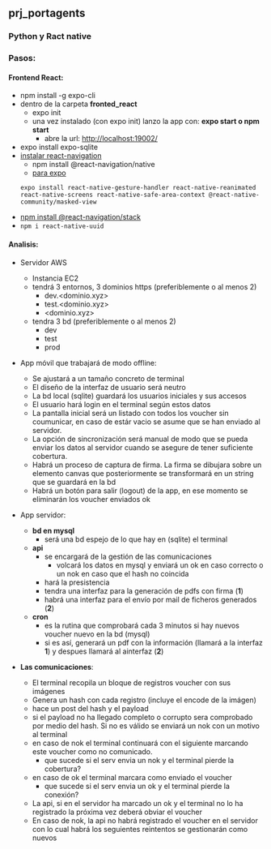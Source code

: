 ## prj_portagents
### Python y Ract native

### Pasos:

#### Frontend React:
- npm install -g expo-cli
- dentro de la carpeta **fronted_react**
    - expo init <nombre proyecto>
    - una vez instalado (con expo init) lanzo la app con: **expo start o npm start**
        - abre la url: [http://localhost:19002/](http://localhost:19002/)
- expo install expo-sqlite
- [instalar react-navigation](https://reactnavigation.org/docs/getting-started#installation)
    - npm install @react-navigation/native
    - [para expo](https://reactnavigation.org/docs/getting-started#installing-dependencies-into-an-expo-managed-project)
    ```
    expo install react-native-gesture-handler react-native-reanimated react-native-screens react-native-safe-area-context @react-native-community/masked-view
    ```
- [npm install @react-navigation/stack](https://reactnavigation.org/docs/hello-react-navigation)
- `npm i react-native-uuid`

#### Analisis:
- Servidor AWS
    - Instancia EC2
    - tendrá 3 entornos, 3 dominios https (preferiblemente o al menos 2)
        - dev.<dominio.xyz>
        - test.<dominio.xyz>
        - <dominio.xyz>
    - tendra 3 bd (preferiblemente o al menos 2)
        - dev
        - test
        - prod
- App móvil que trabajará de modo offline:
    - Se ajustará a un tamaño concreto de terminal
    - El diseño de la interfaz de usuario será neutro
    - La bd local (sqlite) guardará los usuarios iniciales y sus accesos
    - El usuario hará login en el terminal según estos datos
    - La pantalla inicial será un listado con todos los voucher sin coumunicar, en caso de estár vacio se asume que se han enviado al servidor.
    - La opción de sincronización será manual de modo que se pueda enviar los datos al servidor cuando se asegure de tener suficiente cobertura.
    - Habrá un proceso de captura de firma.  La firma se dibujara sobre un elemento canvas que posteriormente se transformará en un string que se guardará en la bd
    - Habrá un botón para salir (logout) de la app, en ese momento se eliminarán los voucher enviados ok
- App servidor: 
    - **bd en mysql**
        - será una bd espejo de lo que hay en (sqlite) el terminal
    - **api**
        - se encargará de la gestión de las comunicaciones
            - volcará los datos en mysql y enviará un ok en caso correcto o un nok en caso que el hash no coincida
        - hará la presistencia
        - tendra una interfaz para la generación de pdfs con firma (**1**)
        - habrá una interfaz para el envío por mail de ficheros generados (**2**)
    - **cron**
        - es la rutina que comprobará cada 3 minutos si hay nuevos voucher nuevo en la bd (mysql)
        - si es así, generará un pdf con la información (llamará a la interfaz **1**) y despues llamará al ainterfaz (**2**)

- **Las comunicaciones**: 
    - El terminal recopila un bloque de registros voucher con sus imágenes
    - Genera un hash con cada registro (incluye el encode de la imágen)
    - hace un post del hash y el payload
    - si el payload no ha llegado completo o corrupto sera comprobado por medio del hash. Si no es válido se enviará un nok con un motivo al terminal
    - en caso de nok el terminal continuará con el siguiente marcando este voucher como no comunicado.
        - que sucede si el serv envia un nok y el terminal pierde la cobertura?
    - en caso de ok el terminal marcara como enviado el voucher
        - que sucede si el serv envia un ok y el terminal pierde la conexión?
    - La api, si en el servidor ha marcado un ok y el terminal no lo ha registrado la próxima vez deberá obviar el voucher
    - En caso de nok, la api no habrá registrado el voucher en el servidor con lo cual habrá los seguientes reintentos se gestionarán como nuevos  

